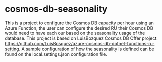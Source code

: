 # cosmos-db-seasonality
This is a project to configure the Cosmos DB capacity per hour using an Azure Function, the user can configure the desired RU their Cosmos DB would need to have each our based on the seasonality usage of the database. This project is based on LuisBozquez Cosmos DB Offer project: https://github.com/LuisBosquez/azure-cosmos-db-dotnet-functions-ru-setting. A sample configuration of how the seasonality is defined can be found on the local.settings.json configuration file.
